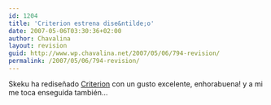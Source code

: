 ```yaml
---
id: 1204
title: 'Criterion estrena dise&ntilde;o'
date: 2007-05-06T03:30:36+02:00
author: Chavalina
layout: revision
guid: http://www.wp.chavalina.net/2007/05/06/794-revision/
permalink: /2007/05/06/794-revision/
---
```

Skeku ha redise&ntilde;ado <a href="http://www.criteriondg.info/wordpress" target="_blank">Criterion</a> con un gusto excelente, enhorabuena! y a mi me toca enseguida también…